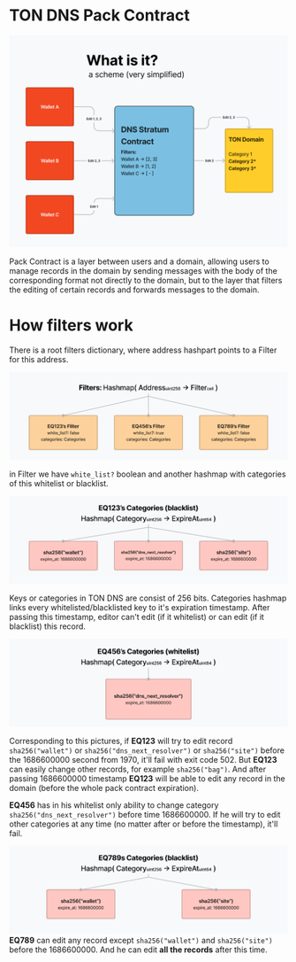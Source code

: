# TON DNS Pack Contract

![](assets/scheme-1.png)

Pack Contract is a layer between users and a domain, allowing users
to manage records in the domain by sending messages with the body of the
corresponding format not directly to the domain, but to the layer that
filters the editing of certain records and forwards messages to the
domain.

# How filters work
There is a root filters dictionary, where address hashpart points to a
Filter for this address.

![](assets/scheme-2.png)

in Filter we have `white_list?` boolean and another hashmap with
categories of this whitelist or blacklist.

![](assets/scheme-3.png)

Keys or categories in TON DNS are consist of 256 bits. Categories hashmap
links every whitelisted/blacklisted key to it's expiration timestamp.
After passing this timestamp, editor can't edit (if it whitelist) or 
can edit (if it blacklist) this record.

![](assets/scheme-4.png)

Corresponding to this pictures, if **EQ123** will try to edit record
`sha256("wallet")` or `sha256("dns_next_resolver")` or `sha256("site")`
before the 1686600000 second from 1970, it'll fail with exit code 502.
But **EQ123** can easily change other records, for example `sha256("bag")`.
And after passing 1686600000 timestamp **EQ123** will be able to edit any
record in the domain (before the whole pack contract expiration).

**EQ456** has in his whitelist only ability to change category
`sha256("dns_next_resolver")` before time 1686600000. If he will try to
edit other categories at any time (no matter after or before the timestamp),
it'll fail.

![](assets/scheme-5.png)
**EQ789** can edit any record except `sha256("wallet")` and `sha256("site")`
before the 1686600000. And he can edit **all the records** after this time.

